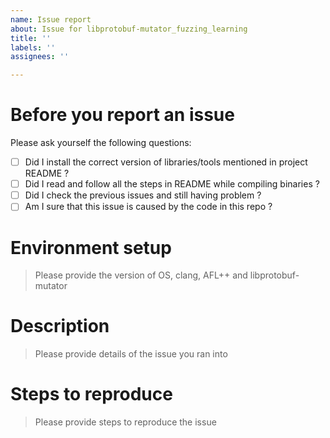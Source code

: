 ```yaml
---
name: Issue report
about: Issue for libprotobuf-mutator_fuzzing_learning
title: ''
labels: ''
assignees: ''

---
```


# Before you report an issue
Please ask yourself the following questions:
- [ ] Did I install the correct version of libraries/tools mentioned in project README ?
- [ ] Did I read and follow all the steps in README while compiling binaries ?  
- [ ] Did I check the previous issues and still having problem ?
- [ ] Am I sure that this issue is caused by the code in this repo ?  

# Environment setup
> Please provide the version of OS, clang, AFL++ and libprotobuf-mutator

# Description
> Please provide details of the issue you ran into

# Steps to reproduce
> Please provide steps to reproduce the issue
